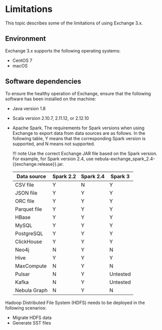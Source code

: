 # Limitations

This topic describes some of the limitations of using Exchange 3.x.

## Environment

Exchange 3.x supports the following operating systems:

- CentOS 7
- macOS

## Software dependencies

To ensure the healthy operation of Exchange, ensure that the following software has been installed on the machine:

- Java version 1.8

- Scala version 2.10.7, 2.11.12, or 2.12.10

- Apache Spark. The requirements for Spark versions when using Exchange to export data from data sources are as follows. In the following table, Y means that the corresponding Spark version is supported, and N means not supported.

  !!! note
        Use the correct Exchange JAR file based on the Spark version. For example, for Spark version 2.4, use nebula-exchange_spark_2.4-{{exchange.release}}.jar.

  | Data source | Spark 2.2 | Spark 2.4 | Spark 3 |
  | - | - | - | - |
  | CSV file | Y | N | Y |
  | JSON file | Y | Y | Y |
  | ORC file | Y | Y | Y |
  | Parquet file | Y | Y | Y |
  | HBase | Y | Y | Y |
  | MySQL | Y | Y | Y |
  | PostgreSQL | Y | Y | Y |
  | ClickHouse | Y | Y | Y |
  | Neo4j | N | Y | N |
  | Hive | Y | Y | Y |
  | MaxCompute | N | Y | N |
  | Pulsar | N | Y | Untested |
  | Kafka | N | Y | Untested |
  | Nebula Graph | N | Y | N |

Hadoop Distributed File System (HDFS) needs to be deployed in the following scenarios:

- Migrate HDFS data
- Generate SST files
